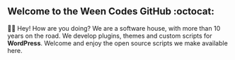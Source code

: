 ## Welcome to the Ween Codes GitHub :octocat:

🙋‍♀ Hey! How are you doing? We are a software house, with more than 10 years on the road. We develop plugins, themes and custom scripts for **WordPress**. Welcome and enjoy the open source scripts we make available here.
<!--
🌈 Contribution guidelines - how can the community get involved?
👩‍💻 Useful resources - where can the community find your docs? Is there anything else the community should know?
🍿 Fun facts - what does your team eat for breakfast?
🧙 Remember, you can do mighty things with the power of [Markdown](https://docs.github.com/github/writing-on-github/getting-started-with-writing-and-formatting-on-github/basic-writing-and-formatting-syntax)
-->
